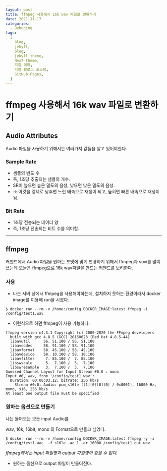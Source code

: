```yaml
---
layout: post
title: ffmpeg 사용해서 16k wav 파일로 변환하기
date: 2021-11-17
categories:
  - Debuging
tags:
  [
    blog,
    jekyll,
    blog,
    jekyll theme,
    NexT theme,
    지킬 테마,
    지킬 블로그 포스팅,
    GitHub Pages,
  ]
---
```


# ffmpeg 사용해서 16k wav 파일로 변환하기

## Audio Attributes

Audio 파일을 사용하기 위해서는 여러가지 값들을 알고 있어야한다.

### Sample Rate

- 샘플의 빈도 수
- 즉, 1초당 추출되는 샘플의 개수.
- SR이 높으면 높은 밀도의 음성, 낮으면 낮은 밀도의 음성.
- → 이것을 강제로 낮추면 느린 배속으로 재생이 되고, 높히면 빠른 배속으로 재생이 됨.

### Bit Rate

- 1초당 전송되는 데이터 양
- 즉, 1초당 전송되는 비트 수를 의미함.

---

## ffmpeg

커맨드에서 Audio 파일을 원하는 포맷에 맞게 변경하기 위해서 ffmpeg과 soxi를 많이 쓰는데 오늘은 ffmpeg으로 16k wav파일을 만드는 커맨드를 보려한다.

### 사용

- 나는 서버 상에서 ffmpeg을 사용해야하는데, 설치하지 못하는 환경이라서 docker image를 이용해 run을 시켰다.

```
$ docker run --rm -v /home:/config DOCKER_IMAGE:latest ffmpeg -i /config/test1.wav
```

- 이런식으로 하면 ffmpeg이 사용 가능하다.

```
ffmpeg version n4.3.1 Copyright (c) 2000-2020 the FFmpeg developers
  built with gcc 4.8.5 (GCC) 20150623 (Red Hat 4.8.5-44)
  libavutil      56. 51.100 / 56. 51.100
  libavcodec     58. 91.100 / 58. 91.100
  libavformat    58. 45.100 / 58. 45.100
  libavdevice    58. 10.100 / 58. 10.100
  libavfilter     7. 85.100 /  7. 85.100
  libswscale      5.  7.100 /  5.  7.100
  libswresample   3.  7.100 /  3.  7.100
Guessed Channel Layout for Input Stream #0.0 : mono
Input #0, wav, from '/config/test1.wav':
  Duration: 00:00:03.12, bitrate: 256 kb/s
    Stream #0:0: Audio: pcm_s16le ([1][0][0][0] / 0x0001), 16000 Hz, mono, s16, 256 kb/s
At least one output file must be specified
```

### 원하는 옵션으로 만들기

나는 들어오는 모든 input Audio를

wav, 16k, 16bit, mono 의 Format으로 만들고 싶었다.

```shell
$ docker run --rm -v /home:/config DOCKER_IMAGE:latest ffmpeg -y -i /config/test1.aac  -f s16le -ac 1 -ar 16000 /config/test1_out.wav
```

_ffmpeg에서는 input 파일명과 output 파일명이 같을 수 없다._

- 원하는 옵션으로 output 파일이 만들어진다.
